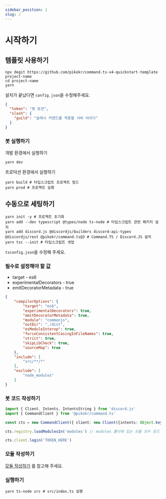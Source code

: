 ```yaml
---
sidebar_position: 1
slug: /
---
```


# 시작하기

## 템플릿 사용하기

```shell
npx degit https://github.com/pikokr/command.ts-v4-quickstart-template project-name
cd project-name
yarn
```

설치가 끝났다면 `config.json`을 수정해주세요.

```json title="config.json"
{
  "token": "봇 토큰",
  "slash": {
    "guild": "슬래시 커맨드를 적용할 서버 아이디"
  }
}
```

### 봇 실행하기

개발 환경에서 실행하기

```shell
yarn dev
```

프로덕션 환경에서 실행하기

```shell
yarn build # 타입스크립트 프로젝트 빌드
yarn prod # 프로젝트 실행
```

## 수동으로 세팅하기

```shell
yarn init -y # 프로젝트 초기화
yarn add --dev typescript @types/node ts-node # 타입스크립트 관련 패키지 설치
yarn add discord.js @discordjs/builders discord-api-types @discordjs/rest @pikokr/command.ts@3 # Command.TS / Discord.JS 설치
yarn tsc --init # 타입스크립트 셋업
```

`tsconfig.json`을 수정해 주세요.

### 필수로 설정해야 할 값

- target - es6
- experimentalDecorators - true
- emitDecoratorMetadata - true

```json title="tsconfig.json"
{
    "compilerOptions": {
        "target": "es6",
        "experimentalDecorators": true,
        "emitDecoratorMetadata": true,
        "module": "commonjs",
        "outDir": "./dist",
        "esModuleInterop": true,
        "forceConsistentCasingInFileNames": true,
        "strict": true,
        "skipLibCheck": true,
        "sourceMap": true
    },
    "include": [
        "src/**/*"
    ],
    "exclude": [
        "node_modules"
    ]
}
```

### 봇 코드 작성하기

```ts title="src/index.ts"
import { Client, Intents, IntentsString } from 'discord.js'
import { CommandClient } from '@pikokr/command.ts'

const cts = new CommandClient({ client: new Client({intents: Object.keys(Intents.FLAGS) as IntentsString[]}) })

cts.registry.loadModulesIn('modules') // modules 폴더에 있는 모듈 모두 로드

cts.client.login('TOKEN_HERE')
```

### 모듈 작성하기

[모듈 작성하기](modules.md) 를 참고해 주세요.

### 실행하기

```shell
yarn ts-node src # src/index.ts 실행
```
